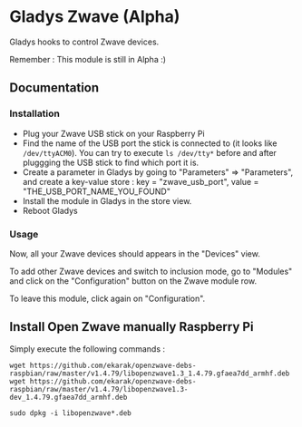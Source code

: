 # Gladys Zwave (Alpha)

Gladys hooks to control Zwave devices.

Remember : This module is still in Alpha :)

## Documentation

### Installation

- Plug your Zwave USB stick on your Raspberry Pi
- Find the name of the USB port the stick is connected to (it looks like `/dev/ttyACM0`). 
You can try to execute `ls /dev/tty*` before and after pluggging the USB stick to find which port it is.
- Create a parameter in Gladys by going to "Parameters" => "Parameters", and create a key-value store : 
key = "zwave_usb_port", value = "THE_USB_PORT_NAME_YOU_FOUND"
- Install the module in Gladys in the store view.
- Reboot Gladys

### Usage

Now, all your Zwave devices should appears in the "Devices" view.

To add other Zwave devices and switch to inclusion mode, go to "Modules" 
and click on the "Configuration" button on the Zwave module row. 

To leave this module, click again on "Configuration".

## Install Open Zwave manually Raspberry Pi

Simply execute the following commands : 

```
wget https://github.com/ekarak/openzwave-debs-raspbian/raw/master/v1.4.79/libopenzwave1.3_1.4.79.gfaea7dd_armhf.deb
wget https://github.com/ekarak/openzwave-debs-raspbian/raw/master/v1.4.79/libopenzwave1.3-dev_1.4.79.gfaea7dd_armhf.deb

sudo dpkg -i libopenzwave*.deb
```

